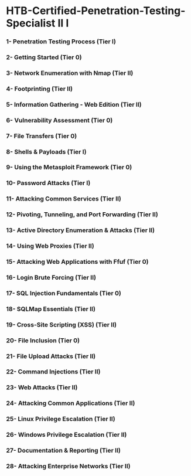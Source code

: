 # HTB-Certified-Penetration-Testing-Specialist II I
### 1- Penetration Testing Process (Tier I)
### 2- Getting Started (Tier 0)
### 3- Network Enumeration with Nmap (Tier II)
### 4- Footprinting (Tier II)
### 5- Information Gathering - Web Edition (Tier II)
### 6- Vulnerability Assessment (Tier 0)
### 7- File Transfers (Tier 0)
### 8- Shells & Payloads (Tier I)
### 9- Using the Metasploit Framework (Tier 0)
### 10- Password Attacks (Tier I)
### 11- Attacking Common Services (Tier II)
### 12- Pivoting, Tunneling, and Port Forwarding (Tier II)
### 13- Active Directory Enumeration & Attacks (Tier II)
### 14- Using Web Proxies (Tier II)
### 15- Attacking Web Applications with Ffuf (Tier 0)
### 16- Login Brute Forcing (Tier II)
### 17- SQL Injection Fundamentals (Tier 0)
### 18- SQLMap Essentials (Tier II)
### 19- Cross-Site Scripting (XSS) (Tier II)
### 20- File Inclusion (Tier 0)
### 21- File Upload Attacks (Tier II)
### 22- Command Injections (Tier II)
### 23- Web Attacks (Tier II)
### 24- Attacking Common Applications (Tier II)
### 25- Linux Privilege Escalation (Tier II)
### 26- Windows Privilege Escalation (Tier II)
### 27- Documentation & Reporting (Tier II)
### 28- Attacking Enterprise Networks (Tier II)
